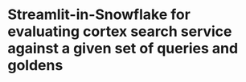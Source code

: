 # Streamlit-in-Snowflake for evaluating cortex search service against a given set of queries and goldens
